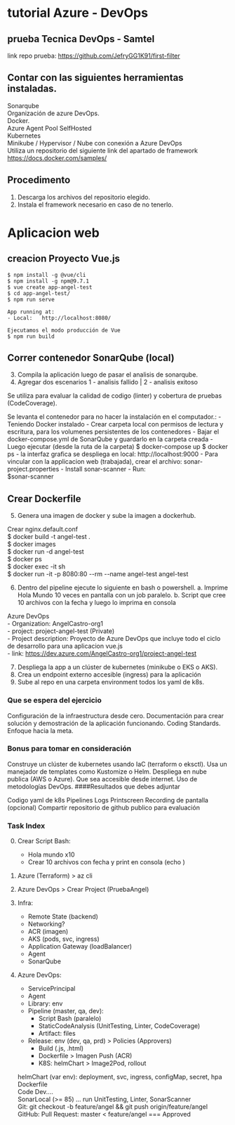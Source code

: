 # tutorial Azure - DevOps  

## prueba Tecnica DevOps - Samtel  
link repo prueba:  https://github.com/JefryGG1K91/first-filter


## Contar con las siguientes herramientas instaladas.

Sonarqube  
Organización de azure DevOps.  
Docker.  
Azure Agent Pool SelfHosted   
Kubernetes   
Minikube / Hypervisor / Nube con conexión a Azure DevOps   
Utiliza un repositorio del siguiente link del apartado de framework https://docs.docker.com/samples/   


## Procedimento

1. Descarga los archivos del repositorio elegido.  
2. Instala el framework necesario en caso de no tenerlo.  


# Aplicacion web

##  creacion Proyecto Vue.js
    $ npm install -g @vue/cli
    $ npm install -g npm@9.7.1
    $ vue create app-angel-test
    $ cd app-angel-test/
    $ npm run serve

    App running at:
    - Local:   http://localhost:8080/ 

    Ejecutamos el modo producción de Vue
    $ npm run build



## Correr contenedor SonarQube (local)

3. Compila la aplicación luego de pasar el analisis de sonarqube.  
4. Agregar dos escenarios 1 - analisis fallido | 2 - analisis exitoso  

Se utiliza para evaluar la calidad de codigo (linter) y cobertura de pruebas (CodeCoverage). 

Se levanta el contenedor para no hacer la instalación en el computador.:
    - Teniendo Docker instalado
    - Crear carpeta local con permisos de lectura y escritura, para los volumenes persistentes de los contenedores
    - Bajar el docker-compose.yml de SonarQube y guardarlo en la carpeta creada
    - Luego ejecutar (desde la ruta de la carpeta) 
        $ docker-compose up
        $ docker ps
    - la interfaz grafica se despliega en local:   http://localhost:9000
    - Para vincular con la applicacion web (trabajada), crear el archivo: sonar-project.properties
    - Install sonar-scanner
    - Run:   
        $sonar-scanner


## Crear Dockerfile

5. Genera una imagen de docker y sube la imagen a dockerhub. 

Crear nginx.default.conf  
    $ docker build -t angel-test .   
    $ docker images  
    $ docker run -d angel-test   
    $ docker ps  
    $ docker exec -it <containerId> sh  
    $ docker run -it -p 8080:80 --rm --name angel-test angel-test   



6. Dentro del pipeline ejecute lo siguiente en bash o powershell. a. Imprime Hola Mundo 10 veces en pantalla con un job paralelo. b. Script que cree 10 archivos con la fecha y luego lo imprima en consola  

Azure DevOps   
    - Organization:  AngelCastro-org1  
    - project:   project-angel-test  (Private)  
    - Project description:  Proyecto de Azure DevOps que incluye todo el ciclo de desarrollo para una aplicacion vue.js  
    - link: https://dev.azure.com/AngelCastro-org1/project-angel-test  


7.  Despliega la app a un clúster de kubernetes (minikube o EKS o AKS).  
8. Crea un endpoint externo accesible (ingress) para la aplicación  
9. Sube al repo en una carpeta environment todos los yaml de k8s. 


### Que se espera del ejercicio

Configuración de la infraestructura desde cero.
Documentación para crear solución y demostración de la aplicación funcionando.
Coding Standards.
Enfoque hacia la meta.

### Bonus para tomar en consideración

Construye un clúster de kubernetes usando IaC (terraform o eksctl).
Usa un manejador de templates como Kustomize o Helm.
Despliega en nube publica (AWS o Azure).
Que sea accesible desde internet.
Uso de metodologías DevOps.
####Resultados que debes adjuntar

Codigo
yaml de k8s
Pipelines
Logs
Printscreen
Recording de pantalla (opcional)
Compartir repositorio de github publico para evaluación


### Task Index


0. Crear Script Bash:  
    - Hola mundo x10  
    - Crear 10 archivos con fecha y print en consola (echo )  
1. Azure (Terraform) > az cli  
2. Azure DevOps > Crear Project (PruebaAngel)  
3. Infra:  
    - Remote State (backend)  
    - Networking? 
    - ACR (imagen)  
    - AKS (pods, svc, ingress)  
    - Application Gateway (loadBalancer)  
    - Agent  
    - SonarQube  
4.  Azure DevOps:  
    - ServicePrincipal  
    - Agent  
    - Library: env  
    - Pipeline (master, qa, dev):   
        - Script Bash (paralelo)  
        - StaticCodeAnalysis (UnitTesting, Linter, CodeCoverage)  
        - Artifact: files  
    - Release: env (dev, qa, prd) > Policies (Approvers)  
        - Build (.js, .html)  
        - Dockerfile > Imagen Push (ACR)  
        - K8S: helmChart > Image2Pod, rollout  


    helmChart (var env): deployment, svc, ingress, configMap, secret, hpa  
    Dockerfile  
    Code Dev....  
    SonarLocal (>= 85) ... run UnitTesting, Linter, SonarScanner  
    Git: git checkout -b feature/angel && git push origin/feature/angel  
    GitHub: Pull Request: master < feature/angel === Approved  